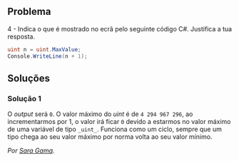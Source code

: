 ## Problema

4 - Indica o que é mostrado no ecrã pelo seguinte código C#. Justifica a tua
resposta.

```cs
uint n = uint.MaxValue;
Console.WriteLine(n + 1);
```

## Soluções

### Solução 1

O _output_ será `0`. O valor máximo do _uint_ é de `4 294 967 296`, ao 
incrementarmos por 1, o valor irá ficar `0` devido a estarmos no valor 
máximo de uma variável de tipo `_uint_`.
Funciona como um ciclo, sempre que um tipo chega ao seu valor máximo por 
norma volta ao seu valor mínimo.

*Por [Sara Gama](https://github.com/serapinta).*